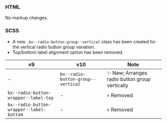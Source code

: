 ### HTML

No markup changes.

### SCSS

- A new `.bx--radio-button-group--vertical` class has been created for the
  vertical radio button group variation.
- Top/bottom label alignment option has been removed.

| v9                                       | v10                                | Note                                           |
| ---------------------------------------- | ---------------------------------- | ---------------------------------------------- |
| -                                        | `bx--radio-button-group--vertical` | ✨ New; Arranges radio button group vertically |
| `bx--radio-button-wrapper--label-top`    | -                                  | :skull: Removed                                |
| `bx--radio-button-wrapper--label-bottom` | -                                  | :skull: Removed                                |
